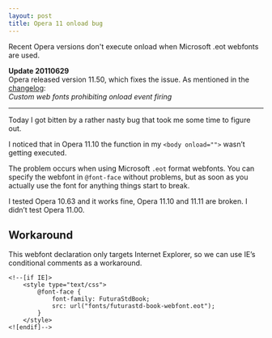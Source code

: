 ```yaml
---
layout: post
title: Opera 11 onload bug
---
```


Recent Opera versions don't execute onload when Microsoft .eot webfonts are used.


**Update 20110629**  
Opera released version 11.50, which fixes the issue. As mentioned in the
[changelog](http://www.opera.com/docs/changelogs/windows/1150/):  
*Custom web fonts prohibiting onload event firing*

-------------------------------------------------------------------------

Today I got bitten by a rather nasty bug that took me some time to figure out.

I noticed that in Opera 11.10 the function in my `<body onload="">` wasn’t
getting executed.

The problem occurs when using Microsoft `.eot` format webfonts. You can
specify the webfont in `@font-face` without problems, but as soon as you
actually use the font for anything things start to break.

I tested Opera 10.63 and it works fine, Opera 11.10 and 11.11 are broken. I
didn’t test Opera 11.00.

Workaround
----------
This webfont declaration only targets Internet Explorer, so we can use IE’s
conditional comments as a workaround.

	<!--[if IE]>
		<style type="text/css">
			@font-face {
				font-family: FuturaStdBook;
				src: url("fonts/futurastd-book-webfont.eot");
			}
		</style>
	<![endif]-->
